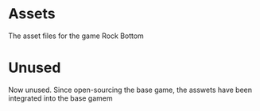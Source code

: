 # Assets
The asset files for the game Rock Bottom

# Unused
Now unused.
Since open-sourcing the base game, the asswets have been integrated into the base gamem
